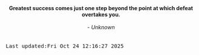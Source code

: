 
<div align="center"><b><span>Greatest success comes just one step beyond the point at which defeat overtakes you.</span></b><br><br><i> - Unknown</i></div>
<br><br><kbd>Last updated:Fri Oct 24 12:16:27 2025</kbd>